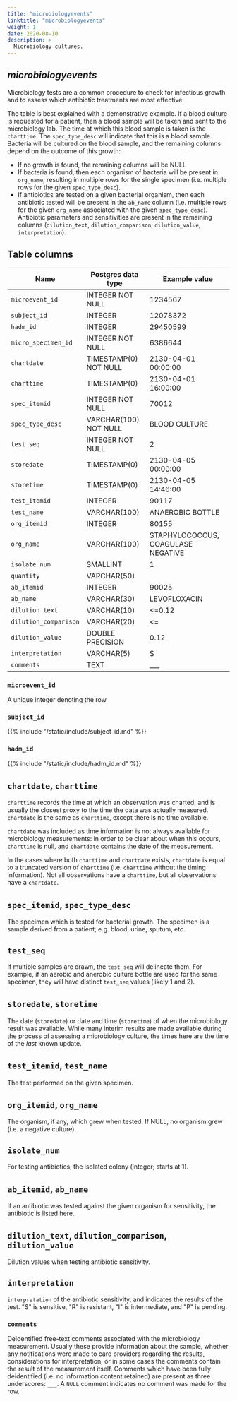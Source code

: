 ```yaml
---
title: "microbiologyevents"
linktitle: "microbiologyevents"
weight: 1
date: 2020-08-10
description: >
  Microbiology cultures.
---
```


## *microbiologyevents*

Microbiology tests are a common procedure to check for infectious growth and to assess which antibiotic treatments are most effective.

The table is best explained with a demonstrative example. If a blood culture is requested for a patient, then a blood sample will be taken and sent to the microbiology lab.
The time at which this blood sample is taken is the `charttime`.
The `spec_type_desc` will indicate that this is a blood sample.
Bacteria will be cultured on the blood sample, and the remaining columns depend on the outcome of this growth:

* If no growth is found, the remaining columns will be NULL
* If bacteria is found, then each organism of bacteria will be present in `org_name`, resulting in multiple rows for the single specimen (i.e. multiple rows for the given `spec_type_desc`).
* If antibiotics are tested on a given bacterial organism, then each antibiotic tested will be present in the `ab_name` column (i.e. multiple rows for the given `org_name` associated with the given `spec_type_desc`). Antibiotic parameters and sensitivities are present in the remaining columns (`dilution_text`, `dilution_comparison`, `dilution_value`, `interpretation`).

<!--

# Important considerations

-->

## Table columns

Name | Postgres data type | Example value
---- | ---- | ----
`microevent_id` | INTEGER NOT NULL | 1234567
`subject_id` | INTEGER | 12078372
`hadm_id` | INTEGER | 29450599
`micro_specimen_id` | INTEGER NOT NULL | 6386644
`chartdate` | TIMESTAMP(0) NOT NULL | 2130-04-01 00:00:00
`charttime` | TIMESTAMP(0) | 2130-04-01 16:00:00
`spec_itemid` | INTEGER NOT NULL | 70012
`spec_type_desc` | VARCHAR(100) NOT NULL | BLOOD CULTURE
`test_seq` | INTEGER NOT NULL | 2
`storedate` | TIMESTAMP(0) | 2130-04-05 00:00:00
`storetime` | TIMESTAMP(0) | 2130-04-05 14:46:00
`test_itemid` | INTEGER | 90117
`test_name` | VARCHAR(100) | ANAEROBIC BOTTLE
`org_itemid` | INTEGER | 80155
`org_name` | VARCHAR(100) | STAPHYLOCOCCUS, COAGULASE NEGATIVE
`isolate_num` | SMALLINT | 1
`quantity` | VARCHAR(50) | 
`ab_itemid` | INTEGER | 90025
`ab_name` | VARCHAR(30) | LEVOFLOXACIN
`dilution_text` | VARCHAR(10) | <=0.12
`dilution_comparison` | VARCHAR(20) | <=
`dilution_value` | DOUBLE PRECISION | 0.12
`interpretation` | VARCHAR(5) | S
`comments` | TEXT | ___

### `microevent_id`

A unique integer denoting the row.

### `subject_id`

{{% include "/static/include/subject_id.md" %}}

### `hadm_id`

{{% include "/static/include/hadm_id.md" %}}

## `chartdate`, `charttime`

`charttime` records the time at which an observation was charted, and is usually the closest proxy to the time the data was actually measured.
`chartdate` is the same as `charttime`, except there is no time available.

`chartdate` was included as time information is not always available for microbiology measurements: in order to be clear about when this occurs, `charttime` is null, and `chartdate` contains the date of the measurement.

In the cases where both `charttime` and `chartdate` exists, `chartdate` is equal to a truncated version of `charttime` (i.e. `charttime` without the timing information). Not all observations have a `charttime`, but all observations have a `chartdate`.

## `spec_itemid`, `spec_type_desc`

The specimen which is tested for bacterial growth.
The specimen is a sample derived from a patient; e.g. blood, urine, sputum, etc.

## `test_seq`

If multiple samples are drawn, the `test_seq` will delineate them. For example, if an aerobic and anerobic culture bottle are used for the same specimen, they will have distinct `test_seq` values (likely 1 and 2).

## `storedate`, `storetime`

The date (`storedate`) or date and time (`storetime`) of when the microbiology result was available. While many interim results are made available during the process of assessing a microbiology culture, the times here are the time of the *last* known update.

## `test_itemid`, `test_name`

The test performed on the given specimen.

## `org_itemid`, `org_name`

The organism, if any, which grew when tested. If NULL, no organism grew (i.e. a negative culture).

## `isolate_num`

For testing antibiotics, the isolated colony (integer; starts at 1).

## `ab_itemid`, `ab_name`

If an antibiotic was tested against the given organism for sensitivity, the antibiotic is listed here.

## `dilution_text`, `dilution_comparison`, `dilution_value`

Dilution values when testing antibiotic sensitivity.

## `interpretation`

`interpretation` of the antibiotic sensitivity, and indicates the results of the test. "S" is sensitive, "R" is resistant, "I" is intermediate, and "P" is pending.

### `comments`

Deidentified free-text comments associated with the microbiology measurement. Usually these provide information about the sample, whether any notifications were made to care providers regarding the results, considerations for interpretation, or in some cases the comments contain the result of the measurement itself. Comments which have been fully deidentified (i.e. no information content retained) are present as three underscores: `___`. A `NULL` comment indicates no comment was made for the row.
